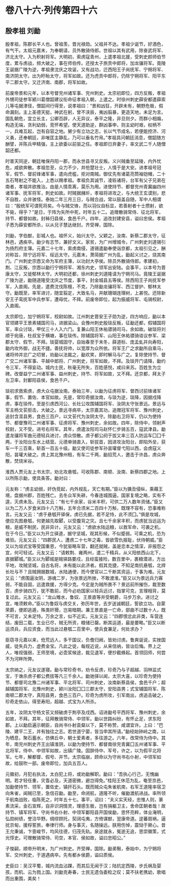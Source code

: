 # 卷八十六·列传第四十六

## 殷孝祖 刘勔

殷孝祖，陈郡长平人也。曾祖羡，晋光禄勋。父祖并不达。孝祖少诞节，好酒色，有气干。太祖元嘉末，为奉朝请，员外散骑侍郎。世祖以其有武用，除奋武将军、济北太守。入为积射将军。大明初，索虏寇青州，上遣孝祖北援，受刺史颜师伯节度，累与虏战，频大破之，事在师伯传。还授太子旅贲中郎将，加龙骧将军。竟陵王诞据广陵为逆，孝祖隶沈庆之攻诞，又有战功，迁西阳王子尚抚军、宁朔将军、南济阴太守。出为盱眙太守，将军如故。还为虎贲中郎将，仍除宁朔将军、阳平东平二郡太守。又迁济南、南郡，将军如故。

前废帝景和元年，以本号督兖州诸军事、兖州刺史。太宗初即位，四方反叛，孝祖外甥司徒参军颍川葛僧韶建议衔命征孝祖入朝，上遣之。时徐州刺史薛安都遣薛索儿等屯据津径，僧韶间行得至，说孝祖曰：“景和凶狂，开辟未有，朝野危极，假命漏刻。主上圣德天挺，神武在躬，曾不浃辰，夷凶翦暴，更造天地，未足为言。国乱朝危，宜立长主，公卿百辟，人无异议，泰平之隆，非旦则夕。而群小相煽，构造无端，贪利幼弱，竞怀希望。使天道助逆，群凶事申，则主幼时艰，权柄不一，兵难互起，岂有自容之地。舅少有立功之志，长以气节成名，若便能控济、河义勇，还奉朝廷，非唯匡主静乱，乃可以垂名竹帛。”孝祖具问朝廷消息，僧韶随方酬譬，并陈兵甲精强，主上欲委以前驱之任。孝祖即日弃妻子，率文武二千人随僧韶还都。

时普天同逆，朝廷唯保丹阳一郡，而永世县寻又反叛。义兴贼垂至延陵，内外忧危，咸欲奔散。孝祖忽至，众力不少，并伧楚壮士，人情于是大安。进孝祖号冠军，假节、督前锋诸军事，遣向虎槛，拒对南贼。御仗先有诸葛亮筒袖铠帽，二十五石弩射之不能入，上悉以赐孝祖。孝祖负其诚节，凌轹诸将，台军有父子兄弟在南者，孝祖并欲推治。由是人情乖离，莫乐为用。进使持节、都督兖州青冀幽四州诸军事、抚军将军，刺史如故。时贼据赭圻，孝祖将进攻之，与大统王玄谟别，悲不自胜，众并骇怪。泰始二年三月三日，与贼合战，常以鼓盖自随，军中人相谓曰：“殷统军可谓死将矣。今与贼交锋，而以羽仪自标显，若善射者十士攒射，欲不毙，得乎？”是日，于阵为矢所中死，时年五十二。追赠散骑常侍、征北将军，持节、都督如故。封秭归县侯，食邑千户。四年，追改封建安县，谥曰忠侯。孝祖子悉为薛安都所杀，以从兄子慧达继封。齐受禅，国除。

刘勔，字伯猷，彭城人也。祖怀义，始兴太守。父颖之，汝南、新蔡二郡太守，征林邑，遇疾卒。勔少有志节，兼好文义。家贫，为广州增城令，广州刺史刘道锡引为扬烈府主簿。元嘉二十七年，索虏南侵，道锡遣勔奉使诣京都，太祖引见之，酬对称旨，除宁远将军、绥远太守。元嘉末，萧简据广州为乱，勔起义讨之，烧其南门。广州刺史宗悫又命为军府主簿，以功封大亭侯。除员外散骑侍郎。孝建初，荆、江反叛，宗悫以勔行宁朔将军、湘东内史，领军出安陆。会事平，以本号为晋康太守，又徙郁林太守。大明初还都，徐州刺史刘道隆请为宁朔司马。竟陵王诞据广陵为逆，勔随道隆受沈庆之节度，事平，封金城县五等侯。除西阳王子尚抚军参军，入直阁。先是，遣费沈伐陈檀，不克，乃除勔龙骧将军、西江督护、郁林太守。勔既至，率军进讨，随宜翦定，大致名马，并献珊瑚连理树，上甚悦。还除新安王子鸾抚军中兵参军，遭母忧，不拜。前废帝即位，起为振威将军、屯骑校尉，入直阁。

太宗即位，加宁朔将军，校尉如故。江州刺史晋安王子勋为逆，四方响应，勔以本官领建平王景素辅国司马，进据梁山。会豫州刺史殷琰反叛，征勔还都，假辅国将军，率众讨琰，甲仗三十人入六门。复兼山阳王休祐骠骑司马，余如故。破琰将刘顺于宛唐，杜叔宝于横塘，事在琰传。除辅国将军、山阳王休祐骠骑谘议参军、梁郡太守、假节，不拜。琰婴城固守，自始春至于末冬，薛道标、庞孟虬并向寿阳，勔内攻外御，战无不捷。善抚将帅，以宽厚为众所依。将军王广之求勔所自乘马，诸将帅并忿广之叨冒，劝勔以法裁之，勔欢笑，即时解马与广之。复除使持节、督广交二州诸军事、平越中郎将、广州刺史，将军如故，不拜。及琰开门请降，勔约令三军，不得妄动。城内士民，秋毫无所失，百姓感悦，咸曰来苏。百姓生为立碑。改督益宁二州诸军事、益州刺史，持节、将军如故，又不拜。还京都，拜太子左卫率，封鄱阳县侯，食邑千户。

琰初求救索虏，虏大众屯据汝南。泰始三年，以勔为征虏将军、督西讨前锋诸军事，假节、置佐、本官如故。先是，常珍奇据汝南，与琰为逆，琰降，因据戍降虏，事在琰传。至是引虏西河公、长社公攻围辅国将军、汝阴太守张景远。景远与军主杨文苌拒击，大破之。景远寻病卒，太宗嘉其功，追赠冠军将军、豫州刺史，追封含洭县男，食邑三百户，以文苌代为汝阴太守。除勔右卫将军，仍以为使持节、都督豫司二州诸军事、征虏将军、豫州刺史，余如故。四年，除侍中，领射声校尉，又不受。进号右将军。其年，虏遣汝阳司马赵怀仁步骑五百，寇武津县。勔遣龙骧将军曲元德轻兵进讨，虏众惊散。虏子都公阏于拔又率三百人防运车囗囗千两，于汝阳台东水上结营。元德单骑直入，斩拔首，因进攻汝阳台，即陷外垒，获车一千三百乘，斩首一百五十级。勔又使司徒参军孙昙瓘督弋阳以西，会虏寇义阳，昙瓘大破之。虏上其北豫州租，有车二千两，勔招荒人，邀击于许昌，虏众奔散，焚烧米谷。

淮西人贾元友上书太宗，劝北攻悬瓠，可收陈郡、南顿、汝南、新蔡四郡之地。上以所陈示勔，使具条答。勔对曰：

元友称：“虏主幼弱，奸伪竞起，内外规乱，天亡有期。”臣以为獯丑侵纵，乘藉王境，盘据州郡，百姓残亡。去冬众军失耕，今春连城围逼，国家复境之略，实有不遑，灭虏未及。元友又云：“有七千余家，谷米丰积，可供二万人数年资储。”臣又以为二万人岁食米四十八万斛，五年合须米二百四十万斛，既理不容有，恐事难称言。元友又云：“虏于悬瓠开驿保，虏已先据，若不足恃，此不须囗。”俱是攻城，便应先图悬瓠，何更越先取郾，以受腹背之灾。且七千余家丰积，而虏犹当远运为粮，是威不制民，民非异计。元友又云：“虏欲水陆运粮，以救军命，可袭之机，在于今日。”臣又以为开立驿道，据守坚城，观其形候，不似蹙弱。可乘之机，恐为难验。元友又云：“四郡民人，遭虏二十七年之毒，皆欲雪仇报耻，伏待朝威。”臣又以为垣式宝等受国重恩，今犹驱略车营，翻还就贼，盖是恋本之情深，非报怨之宜，何可轻试。元友又云：“请敕荆、雍两州，遣二千精兵，从义阳依西山北下，直据郾城。”臣又以为郾城是贼驿路要戍，且经蛮接险，数百里中，裹粮潜进，方出平地，攻贼坚城，自古名将，未有能以此济者。假其克捷，不知足南抗悬瓠，北捍长社与不？且贼拥据数城，水陆通便，而今使官以二千断其资运，于事为难。元友又云：“虏围逼汝阴，游魂二岁，为张景远所挫，不敢渡淮。”臣又以为景远兵力寡弱，不能自固，远遣救援，方得少克。今定是为贼所畏不？景远前所摧伤，裁至数百，虏步骑四万，犹不敢前，而今必劝国家以轻兵远讨，指掌可克，言理相背，莫复过此。元友又云：“龙山雉水，鲁奴、王景直等并受朝爵，马步万余。进讨之宜，唯须敕命。”臣以为鲁奴与虏交关，弥历年世，去岁送诚朝廷，誓欲立功。自蒙荣爵，便即逃遁，殊类奸猾，岂易暗期。兼王景直是一亡命，部曲不过数十人，既不可言，又未足恃。万余之言，似不近实。元友又云：“四郡恨忿此非类，车营连结，废田二载，生业已尽，贼无所资，粮储已罄。断其运道，最是要略。”臣又以断运须兵，兵应资食，而当此过悬瓠二百里中，使兵食兼足，何处求办？

臣窃寻元嘉以来，伧荒远人，多干国议，负儋归阙，皆劝讨虏。鲁爽诞说，实挫国威，徒失兵力，虚费金宝。凡此之徒，每规近说，从来信纳，皆诒后悔。界上之人，唯视强弱，王师至境，必壶浆候途，裁见退军，便抄截蜂起。首领回师，何尝不为河畔所弊。

太宗纳之，元友议遂寝。勔与常珍奇书，劝令反虏，珍奇乃与子超越、羽林监式宝，于谯杀虏子都公费拔等凡三千余人。勔驰驿以闻，太宗大喜，以珍奇为使持节、都督司北豫二州诸军事、平北将军、司州刺史，汝南新蔡县侯，食邑千户；超越辅国将军、北豫州刺史，颍川汝阳囗囗三郡太守，安阳县男；式宝辅国将军、陈南顿二郡太守，真阳县男，食邑三百户。珍奇为虏所攻，引军南出，虏追击破之，珍奇走依山，得至寿阳，超越、式宝为人所杀。

五年，汝阴太守杨文苌又频破虏于荆亭及戍西。诏进勔号平西将军、豫州刺史，余如故，不拜。其年，征拜散骑常侍、中领军。勔以世路纠纷，有怀止足，求东阳郡。上以勔启遍示朝臣，自尚书仆射袁粲以下，莫不称赞，咸谓宜许。上曰：“巴陵、建平二王，并有独往之志。若世道宁晏，皆当申其所请。”勔经始钟岭之南，以为栖息，聚石蓄水，仿佛丘中，朝士爱素者，多往游之。六年，改常侍为侍中。其年，南兖州刺史齐王出镇淮阴，以勔为使持节、都督南徐兖青冀囗五州诸军事、平北将军，侍中、中领军如故，出镇广陵。固辞侍中、军号，许之，以为假平北将军。七年，解都督、假号、并节。太宗临崩，顾命以为守尚书右仆射，中领军如故，给鼓吹一部。废帝即位，加兵五百人。

元徽初，月犯右执法，太白犯上将，或劝勔解职。勔曰：“吾执心行己，无愧幽明。若才轻任重，灾眚必及，天道密微，避岂得免。”桂阳王休范为乱，奄至京邑，加勔使持节、领军，置佐史，镇扞石头。既而贼众屯朱雀航南，右军王道隆率宿卫向朱雀，闻贼已至，急信召勔。勔至，命闭航，道隆不听，催勔渡航进战。率所领于航南战败，临陈死之，时年五十七。事平，诏曰：“夫义实天经，忠惟人则，篆素流采，金石宣辉，自非识洞情灵，理感生极，岂有捐躯卫主，舍命匡朝者哉！故持节、镇军将军、守尚书右仆射、中领军鄱阳县开国侯勔，思怀亮粹，体业淹明，弘勋树绩，誉洽华野。绸缪顾托，契阔屯夷，方倚谋猷，翌康帝道。逆蕃扇祸，逼扰京甸，援桴誓旅，奉律行师。身与事灭，名随操远。朕用伤悼，震恸于厥心。昔王允秉诚，卞壸峻节，均风往德，归茂先轨。泉途就永，冤逝无追，思崇徽策，式光惇史。可赠散骑常侍、司空，本官、侯如故，谥曰忠昭公。”

子悛嗣，顺帝升明末，为广州刺史。齐受禅，国除。勔弟斅，泰始中，为宁朔将军、交州刺史，于道遇病卒。先有都乡侯爵，谥曰质侯。

史臣曰：吴汉平蜀，城内流血沾踝，而其后无闻于汉；陆抗定西陵，步氏祸及婴孩，而机、云为戮上国。刘勔克寿春，士民无遗刍委粒之叹；莫不扶老携幼，歌唱而出重围，美矣！
